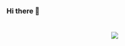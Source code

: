 <!--
**ShallowRecall/ShallowRecall** is a ✨ _special_ ✨ repository because its `README.md` (this file) appears on your GitHub profile.

Here are some ideas to get you started:

- 🔭 I’m currently working on ...
- 🌱 I’m currently learning ...
- 👯 I’m looking to collaborate on ...
- 🤔 I’m looking for help with ...
- 💬 Ask me about ...
- 📫 How to reach me: ...
- 😄 Pronouns: ...
- ⚡ Fun fact: ...
-->
### Hi there 👋
<h1 align="center"> <a href="https://shallowrecall.top/"> <img src="https://readme-typing-svg.herokuapp.com/?lines=console.log(%22Hello%2C%20World!%22);ShallowRecall祝您今天愉快!&center=true&size=27"> </a> </h1>
<!-- ![Github Stats](https://github-readme-stats.vercel.app/api?username=ShallowRecall&show_icons=true&theme=dark&count_private=true)

![Most Used Languages](https://github-readme-stats.vercel.app/api/top-langs/?username=ShallowRecall&theme=dark&layout=compact) -->

<div align="center"> <img height="137px" src="https://github-readme-stats.vercel.app/api?username=ShallowRecall&hide_title=true&hide_border=true&show_icons=trueline_height=21&text_color=000&icon_color=000&bg_color=0,ea6161,ffc64d,fffc4d,52fa5a&theme=graywhite" /> </div>

<div align="center"> <img src="https://github-readme-stats.vercel.app/api/top-langs/?username=ShallowRecall&hide_title=true&hide_border=true&layout=compact&langs_count=6&text_color=000&icon_color=fff&bg_color=0,52fa5a,4dfcff,c64dff&theme=graywhite" /> </div>

<div align="center"> <img src="https://github-profile-trophy.vercel.app/?username=ShallowRecall" /> </div>

[![Ashutosh's github activity graph](https://github-readme-activity-graph.vercel.app/graph?username=ShallowRecall&bg_color=fffff0&color=708090&line=24292e&point=24292e&area=true&hide_border=true)](https://github.com/ashutosh00710/github-readme-activity-graph)

<div align="center"> <img src="https://github-readme-streak-stats.herokuapp.com/?user=ShallowRecall" /> </div>

<div align="center"> <img src="https://stats.justsong.cn/api/github?username=ShallowRecall&theme=dark"> </div>
